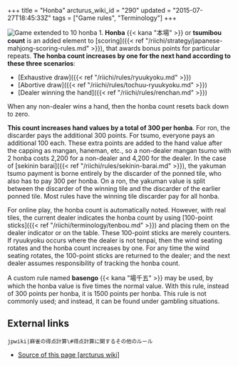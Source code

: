 +++
title = "Honba"
arcturus_wiki_id = "290"
updated = "2015-07-27T18:45:33Z"
tags = ["Game rules", "Terminology"]
+++

![Game extended to 10 honba [1](http://tenhou.net/0/?log=2014010103gm-00a9-0000-ca27a20c&tw=2&ts=9).](Honba_10.png "Game extended to 10 honba 1.")
**Honba** {{< kana "本場" >}} or **tsumibou count** is an added element to
[scoring]({{< ref "/riichi/strategy/japanese-mahjong-scoring-rules.md" >}}), that awards bonus
points for particular repeats. **The honba count increases by one for the next hand according to
these three scenarios**:

- [Exhaustive draw]({{< ref "/riichi/rules/ryuukyoku.md" >}})
- [Abortive draw]({{< ref "/riichi/rules/tochuu-ryuukyoku.md" >}})
- [Dealer winning the hand]({{< ref "/riichi/rules/renchan.md" >}})

When any non-dealer wins a hand, then the honba count resets back down to zero.

**This count increases hand values by a total of 300 per honba**. For ron, the discarder pays the
additional 300 points. For tsumo, everyone pays an additional 100 each. These extra points are added
to the hand value after the capping as mangan, haneman, etc., so a non-dealer mangan tsumo with 2
honba costs 2,200 for a non-dealer and 4,200 for the dealer. In the case of [sekinin
barai]({{< ref "/riichi/rules/sekinin-barai.md" >}}), the yakuman tsumo payment is borne entirely by
the discarder of the ponned tile, who also has to pay 300 per honba. On a ron, the yakuman value is
split between the discarder of the winning tile and the discarder of the earlier ponned tile. Most
rules have the winning tile discarder pay for all honba.

For online play, the honba count is automatically noted. However, with real tiles, the current
dealer indicates the honba count by using [100-point
sticks]({{< ref "/riichi/terminology/tenbou.md" >}}) and placing them on the dealer indicator or on
the table. These 100-point sticks are merely counters. If ryuukyoku occurs where the dealer is not
tenpai, then the wind seating rotates and the honba count increases by one. For any time the wind
seating rotates, the 100-point sticks are returned to the dealer; and the next dealer assumes
responsibility of tracking the honba count.

A custom rule named **basengo** {{< kana "場千五" >}} may be used, by which the honba value is five
times the normal value. With this rule, instead of 300 points per honba, it is 1500 points per
honba. This rule is not commonly used; and instead, it can be found under gambling situations.

## External links

`jpwiki|麻雀の得点計算\#得点計算に関するその他のルール`

- [Source of this page [arcturus wiki]](http://arcturus.su/wiki/Honba)
